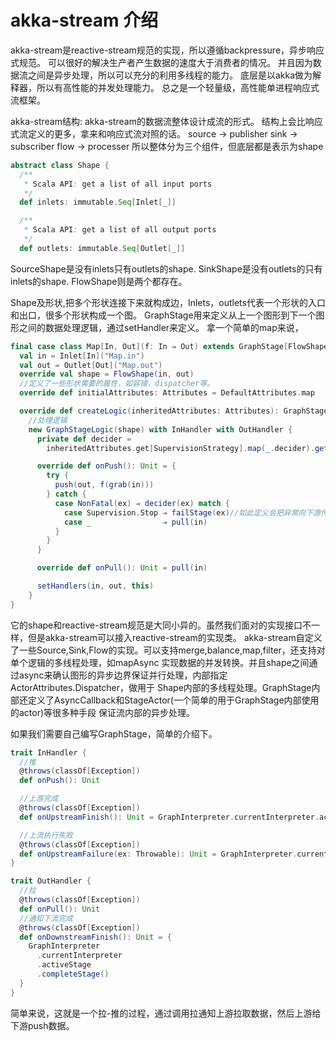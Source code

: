 # akka-stream 介绍

akka-stream是reactive-stream规范的实现，所以遵循backpressure，异步响应式规范。
可以很好的解决生产者产生数据的速度大于消费者的情况。
并且因为数据流之间是异步处理，所以可以充分的利用多线程的能力。
底层是以akka做为解释器，所以有高性能的并发处理能力。
总之是一个轻量级，高性能单进程响应式流框架。

akka-stream结构:
akka-stream的数据流整体设计成流的形式。
结构上会比响应式流定义的更多，拿来和响应式流对照的话。
source -> publisher
sink -> subscriber
flow -> processer
所以整体分为三个组件，但底层都是表示为shape
```scala
abstract class Shape {
  /**
   * Scala API: get a list of all input ports
   */
  def inlets: immutable.Seq[Inlet[_]]

  /**
   * Scala API: get a list of all output ports
   */
  def outlets: immutable.Seq[Outlet[_]]
```
SourceShape是没有inlets只有outlets的shape.
SinkShape是没有outlets的只有inlets的shape.
FlowShape则是两个都存在。

Shape及形状,把多个形状连接下来就构成边，Inlets，outlets代表一个形状的入口和出口，很多个形状构成一个图。
GraphStage用来定义从上一个图形到下一个图形之间的数据处理逻辑，通过setHandler来定义。
拿一个简单的map来说，
```scala
final case class Map[In, Out](f: In ⇒ Out) extends GraphStage[FlowShape[In, Out]] {
  val in = Inlet[In]("Map.in")
  val out = Outlet[Out]("Map.out")
  override val shape = FlowShape(in, out)
  //定义了一些形状需要的属性，如容错，dispatcher等。
  override def initialAttributes: Attributes = DefaultAttributes.map

  override def createLogic(inheritedAttributes: Attributes): GraphStageLogic =
    //处理逻辑
    new GraphStageLogic(shape) with InHandler with OutHandler {
      private def decider =
        inheritedAttributes.get[SupervisionStrategy].map(_.decider).getOrElse(Supervision.stoppingDecider)

      override def onPush(): Unit = {
        try {
          push(out, f(grab(in)))
        } catch {
          case NonFatal(ex) ⇒ decider(ex) match {
            case Supervision.Stop ⇒ failStage(ex)//如此定义会把异常向下游传递
            case _                ⇒ pull(in)
          }
        }
      }

      override def onPull(): Unit = pull(in)

      setHandlers(in, out, this)
    }
}
```
它的shape和reactive-stream规范是大同小异的。虽然我们面对的实现接口不一样，但是akka-stream可以接入reactive-stream的实现类。
akka-stream自定义了一些Source,Sink,Flow的实现。可以支持merge,balance,map,filter，还支持对单个逻辑的多线程处理，如mapAsync
实现数据的并发转换。并且shape之间通过async来确认图形的异步边界保证并行处理，内部指定ActorAttributes.Dispatcher，做用于
Shape内部的多线程处理。GraphStage内部还定义了AsyncCallback和StageActor(一个简单的用于GraphStage内部使用的actor)等很多种手段
保证流内部的异步处理。

如果我们需要自己编写GraphStage，简单的介绍下。
```scala
trait InHandler {
  //推
  @throws(classOf[Exception])
  def onPush(): Unit

  //上游完成
  @throws(classOf[Exception])
  def onUpstreamFinish(): Unit = GraphInterpreter.currentInterpreter.activeStage.completeStage()

  //上流执行失败
  @throws(classOf[Exception])
  def onUpstreamFailure(ex: Throwable): Unit = GraphInterpreter.currentInterpreter.activeStage.failStage(ex)
}

trait OutHandler {
  //拉
  @throws(classOf[Exception])
  def onPull(): Unit
  //通知下流完成
  @throws(classOf[Exception])
  def onDownstreamFinish(): Unit = {
    GraphInterpreter
      .currentInterpreter
      .activeStage
      .completeStage()
  }
}
```
简单来说，这就是一个拉-推的过程，通过调用拉通知上游拉取数据，然后上游给下游push数据。